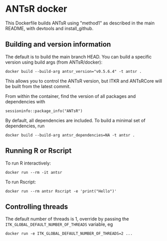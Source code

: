 # ANTsR docker

This Dockerfile builds ANTsR using "method1" as described in the main README,
with devtools and install_github.

## Building and version information

The default is to build the main branch HEAD. You can build a specific version
using build args (from ANTsR/docker): 

```
docker build --build-arg antsr_version="v0.5.6.4" -t antsr .
```

This allows you to control the ANTsR version, but ITKR and ANTsRCore will be
built from the latest commit.

From within the container, find the version of all packages and dependencies
with 

```
sessioninfo::package_info("ANTsR")
```

By default, all dependencies are included. To build a minimal set of
dependencies, run 

```
docker build --build-arg antsr_dependencies=NA -t antsr .
```

## Running R or Rscript

To run R interactively:

```
docker run --rm -it antsr
```

To run Rscript:

```
docker run --rm antsr Rscript -e 'print("Hello")'
```

## Controlling threads

The default number of threads is 1, override by passing the
`ITK_GLOBAL_DEFAULT_NUMBER_OF_THREADS` variable, eg 

```
docker run -e ITK_GLOBAL_DEFAULT_NUMBER_OF_THREADS=2 ...
```

